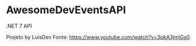 # AwesomeDevEventsAPI
.NET 7 API 


Projeto by LuisDev
Fonte: https://www.youtube.com/watch?v=3pkA3jmjGs0